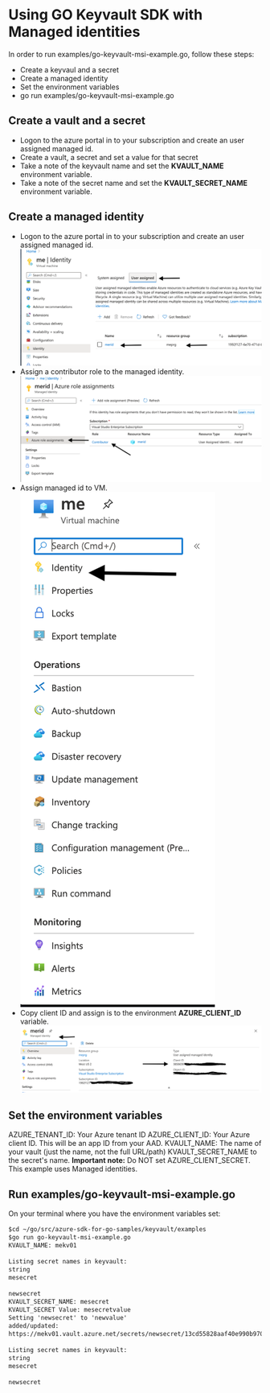 # Using GO Keyvault SDK with Managed identities

In order to run examples/go-keyvault-msi-example.go, follow these steps:
- Create a keyvaul and a secret
- Create a managed identity
- Set the environment variables
- go run examples/go-keyvault-msi-example.go 

## Create a vault and a secret
- Logon to the azure portal in to your subscription and create an user assigned managed id.
- Create a vault, a secret and set a value for that secret
- Take a note of the keyvault name and set the **KVAULT_NAME** environment variable.
- Take a note of the secret name and set the **KVAULT_SECRET_NAME** environment variable.

## Create a managed identity 
- Logon to the azure portal in to your subscription and create an user assigned managed id.
![create-user-assigned-id](images/gosdk-msid-02.png)
- Assign a contributor role to the managed identity.
![msid-role-assignemnt-contributor](images/gosdk-msid-04.png)
- Assign managed id to VM.
![add-id-to-vm](images/gosdk-msid-01.png)
- Copy client ID and assign is to the environment **AZURE_CLIENT_ID** variable.
![msid-client-id](images/gosdk-msid-03.png)

## Set the environment variables
AZURE_TENANT_ID: Your Azure tenant ID
AZURE_CLIENT_ID: Your Azure client ID. This will be an app ID from your AAD.
KVAULT_NAME: The name of your vault (just the name, not the full URL/path)
KVAULT_SECRET_NAME to the secret's name.
**Important note:** Do NOT set AZURE_CLIENT_SECRET. This example uses Managed identities.

## Run examples/go-keyvault-msi-example.go
On your terminal where you have the environment variables set:

```code
$cd ~/go/src/azure-sdk-for-go-samples/keyvault/examples
$go run go-keyvault-msi-example.go
KVAULT_NAME: mekv01

Listing secret names in keyvault:
string
mesecret

newsecret
KVAULT_SECRET_NAME: mesecret
KVAULT_SECRET Value: mesecretvalue
Setting 'newsecret' to 'newvalue'
added/updated: https://mekv01.vault.azure.net/secrets/newsecret/13cd55828aaf40e990b970c3c4cd07cf

Listing secret names in keyvault:
string
mesecret

newsecret
```
